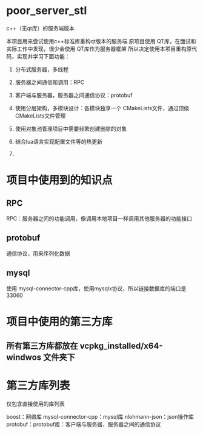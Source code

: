 # poor_server_stl
c++（无qt库）的服务端版本

本项目用来尝试使用c++标准库重构qt版本的服务端
原项目使用 QT库，在面试和实际工作中发现，很少会使用 QT库作为服务器框架
所以决定使用本项目重构原代码，实现并学习下面功能：
1. 分布式服务器，多线程
2. 服务器之间通信和调用：RPC
3. 客户端与服务器，服务器之间通信协议：protobuf
4. 使用分层架构，多模块设计：各模块独享一个 CMakeLists文件，通过顶级 CMakeLists文件管理
5. 使用对象池管理项目中需要频繁创建删除的对象
6. 结合lua语言实现配置文件等的热更新

1. 
# 项目中使用到的知识点
## RPC
RPC：服务器之间的功能调用，像调用本地项目一样调用其他服务器的功能接口

## protobuf
通信协议，用来序列化数据

## mysql
使用 mysql-connector-cpp库，使用mysqlx协议，所以链接数据库的端口是33060


# 项目中使用的第三方库
## 所有第三方库都放在 vcpkg_installed/x64-windwos 文件夹下

# 第三方库列表
仅包含直接使用的库列表

boost：网络库
mysql-connector-cpp：mysql库
nlohmann-json：json操作库
protobuf：protobuf库：客户端与服务器，服务器之间的通信协议